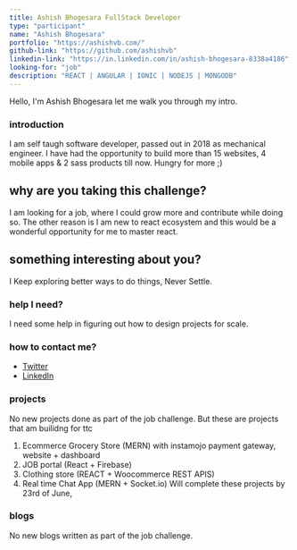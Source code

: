```yaml
---
title: Ashish Bhogesara FullStack Developer
type: "participant"
name: "Ashish Bhogesara"
portfolio: "https://ashishvb.com/"
github-link: "https://github.com/ashishvb"
linkedin-link: "https://in.linkedin.com/in/ashish-bhogesara-8338a4186"
looking-for: "job"
description: "REACT | ANGULAR | IONIC | NODEJS | MONGODB"
---
```


Hello, I'm Ashish Bhogesara let me walk you through my intro.

### introduction

I am self taugh software developer, passed out in 2018 as mechanical engineer. 
I have had the opportunity to build more than 15 websites, 4 mobile apps & 2 sass products till now. Hungry for more ;) 

## why are you taking this challenge?

I am looking for a job, where I could grow more and contribute while doing so.
The other reason is I am new to react ecosystem and this would be a wonderful opportunity for me to master react.

## something interesting about you?

I Keep exploring better ways to do things, Never Settle. 

### help I need?

I need some help in figuring out how to design projects for scale.

### how to contact me?

- [Twitter](https://twitter.com/m_ashishvb)
- [LinkedIn](https://in.linkedin.com/in/ashish-bhogesara-8338a4186)

### projects

No new projects done as part of the job challenge. But these are projects that am builidng for ttc 
1) Ecommerce Grocery Store (MERN) with instamojo payment gateway, website + dashboard
2) JOB portal (React + Firebase)
3) Clothing store (REACT + Woocommerce REST APIS)
4) Real time Chat App (MERN + Socket.io)
Will complete these projects by 23rd of June,

### blogs

No new blogs written as part of the job challenge.

